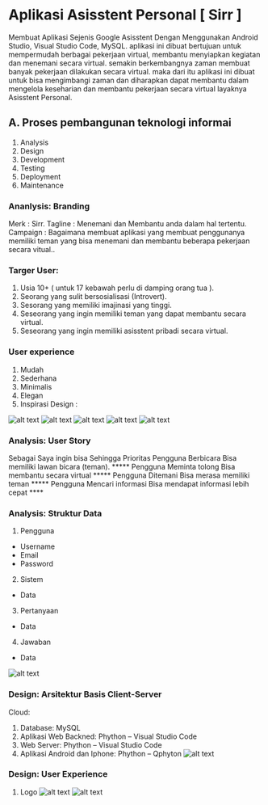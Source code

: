 # Aplikasi Asisstent Personal [ Sirr ]
Membuat Aplikasi Sejenis Google Asisstent Dengan Menggunakan Android Studio, Visual Studio Code, MySQL.
aplikasi ini dibuat bertujuan untuk mempermudah berbagai pekerjaan virtual, membantu menyiapkan kegiatan dan menemani secara virtual. semakin berkembangnya zaman membuat banyak pekerjaan dilakukan secara virtual. maka dari itu aplikasi ini dibuat untuk bisa mengimbangi zaman dan diharapkan dapat membantu dalam mengelola keseharian dan membantu pekerjaan secara virtual layaknya Asisstent Personal.

## A.	Proses pembangunan teknologi informai 
1.	Analysis
2.	Design
3.	Development
4.	Testing
5.	Deployment
6.	Maintenance

### Ananlysis: Branding
Merk : Sirr.
Tagline : Menemani dan Membantu anda dalam hal tertentu.
Campaign : Bagaimana membuat aplikasi yang membuat penggunanya memiliki teman yang bisa menemani dan membantu beberapa pekerjaan secara vitual..

### Targer User:
1.	Usia 10+ ( untuk 17 kebawah perlu di damping orang tua ).
2.	Seorang yang sulit bersosialisasi (Introvert).
3.	Sesorang yang memiliki imajinasi yang tinggi.
4.	Seseorang yang ingin memiliki teman yang dapat membantu secara virtual.
5.	Seseorang yang ingin memiliki asisstent pribadi secara virtual.

### User experience 
1.	Mudah
2.	Sederhana
3.	Minimalis
4.	Elegan
5.	Inspirasi Design :


![alt text](https://github.com/Xion-Enfys/achmad-rdhs/blob/main/design%20-%20inspiration%201.png?raw=true)
![alt text](https://github.com/Xion-Enfys/achmad-rdhs/blob/main/design%20-%20inspiration%202.png?raw=true)
![alt text](https://github.com/Xion-Enfys/achmad-rdhs/blob/main/design%20-%20inspiration%203.png?raw=true)
![alt text](https://github.com/Xion-Enfys/achmad-rdhs/blob/main/design%20-%20inspiration%204.png?raw=true)
![alt text](https://github.com/Xion-Enfys/achmad-rdhs/blob/main/design%20-%20inspiration%205.png?raw=true)

### Analysis: User Story
Sebagai	Saya ingin bisa	Sehingga	Prioritas
Pengguna	Berbicara 	Bisa memiliki lawan bicara (teman).	*****
Pengguna	Meminta tolong	Bisa membantu secara virtual	*****
Pengguna	Ditemani 	Bisa merasa memiliki teman	*****
Pengguna	Mencari informasi 	Bisa mendapat informasi lebih cepat	****

### Analysis: Struktur Data
1.	Pengguna
-	Username
-	Email
-	Password

2.	Sistem
-	Data 

3. Pertanyaan
- Data

4. Jawaban
- Data

![alt text](https://github.com/Xion-Enfys/achmad-rdhs/blob/main/Design%20-%20Struktur%20Data.png?raw=true)

### Design: Arsitektur Basis Client-Server
Cloud:
1.	Database: MySQL
2.	Aplikasi Web Backned: Phython – Visual Studio Code
3.	Web Server: Phython – Visual Studio Code
4.	Aplikasi Android dan Iphone: Phython – Qphyton
![alt text](https://github.com/Xion-Enfys/achmad-rdhs/blob/main/Design%20-%20Arsitektur%20Basis%20Client%20Server.png?raw=true)

### Design: User Experience
1. Logo
   ![alt text](https://github.com/Xion-Enfys/achmad-rdhs/blob/main/logo%20sirr.png?raw=true)
   ![alt text](https://github.com/Xion-Enfys/achmad-rdhs/blob/main/logo.png?raw=true)
